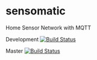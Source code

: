 sensomatic
==========

Home Sensor Network with MQTT



Development [![Build Status](https://travis-ci.org/AnsgarSchmidt/sensomatic.svg?branch=development)](https://travis-ci.org/AnsgarSchmidt/sensomatic)

Master [![Build Status](https://travis-ci.org/AnsgarSchmidt/sensomatic.svg?branch=master)](https://travis-ci.org/AnsgarSchmidt/sensomatic)